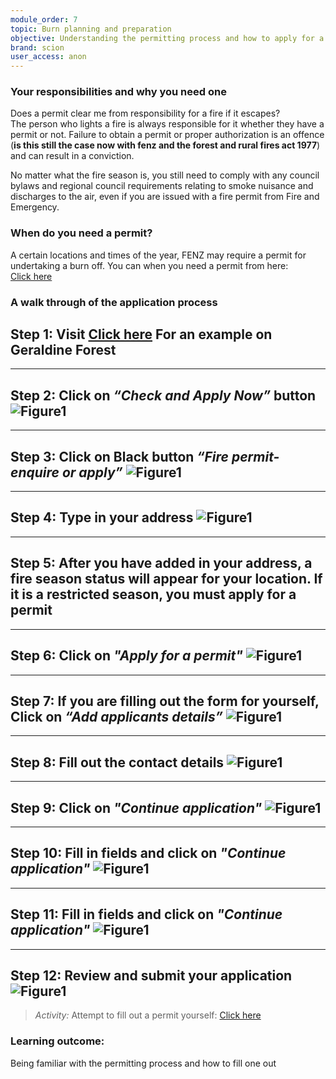 ```yaml
---
module_order: 7
topic: Burn planning and preparation
objective: Understanding the permitting process and how to apply for a permit for your burn.
brand: scion
user_access: anon
---
```




### Your responsibilities and why you need one

Does a permit clear me from responsibility for a fire if it escapes?  
The person who lights a fire is always responsible for it whether they have a permit or not.  Failure to obtain a permit or proper authorization is an offence (**is this still the case now with fenz and the forest and rural fires act 1977**) and can result in a conviction.


No matter what the fire season is, you still need to comply with any council bylaws and regional council requirements relating to smoke nuisance and discharges to the air, even if you are issued with a fire permit from Fire and Emergency.



### When do you need a permit?
A certain locations and times of the year, FENZ may require a permit for undertaking a burn off. You can when you need a permit from here:  
[Click here](https://fireandemergency.nz/fire-seasons-permits/season-status-definitions/)



### A walk through of the application process

Step 1: Visit [Click here](https://www.checkitsalright.nz/check-fire-season-status) For an example on Geraldine Forest
---

---
Step 2: Click on _“Check and Apply Now”_ button
![Figure1](/assets/img/Module7_Fig1.png)
---

---

Step 3:  Click on Black button _“Fire permit- enquire or apply”_
![Figure1](/assets/img/Module7_Fig2.png)
---

---

Step 4:  Type in your address
![Figure1](/assets/img/Module7_Fig3.png)
---

---
Step 5:  After you have added in your address, a fire season status will appear for your location.  If it is a restricted season, you must apply for a permit 
---

---

Step 6: Click on _"Apply for a permit"_
![Figure1](/assets/img/Module7_Fig4.png)
---

---

Step 7: If you are filling out the form for yourself, Click on _“Add applicants details”_
![Figure1](/assets/img/Module7_Fig5.png)
---

---

Step 8: Fill out the contact details
![Figure1](/assets/img/Module7_Fig6.png)
---

---

Step 9:  Click on _"Continue application"_
![Figure1](/assets/img/Module7_Fig7.png)
---

---

Step 10: Fill in fields and click on _"Continue application"_
![Figure1](/assets/img/Module7_Fig8.png)
---

---

Step 11:    Fill in fields and click on  _"Continue application"_
![Figure1](/assets/img/Module7_Fig9.png)
---

---

Step 12: Review and submit your application
![Figure1](/assets/img/Module7_Fig10.png)
---


>_Activity:_ 
Attempt to fill out a permit yourself: [Click here](https://www.checkitsalright.nz/check-fire-season-status/) 

### Learning outcome: 
 Being familiar with the permitting process and how to fill one out